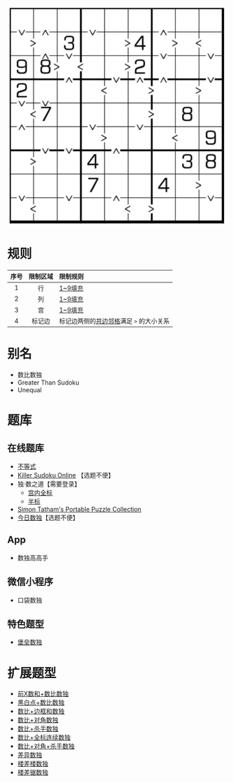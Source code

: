 ![](../../../images/sudoku/数比数独.png)

# 规则

| 序号  | 限制区域 | 限制规则                     |
|:---:|:----:|:-------------------------|
|  1  |  行   | [1~9填充]                  |
|  2  |  列   | [1~9填充]                  |
|  3  |  宫   | [1~9填充]                  |
|  4  | 标记边  | 标记边两侧的[共边邻格]满足 `>` 的大小关系 |

# 别名

- 数比数独
- Greater Than Sudoku
- Unequal

# 题库

## 在线题库

- [不等式](https://cn.puzzle-futoshiki.com/futoshiki-9x9-hard/)
- [Killer Sudoku Online](https://www.killersudokuonline.com/archives.html#GreaterThanSudoku) 【选题不便】
- 独·数之道【需要登录】
    - [宫内全标](http://www.sudokufans.org.cn/lx/game.index.php?type=gt9)
    - [半标](http://www.sudokufans.org.cn/lx/game.index.php?type=gt2)
- [Simon Tatham's Portable Puzzle Collection](https://www.chiark.greenend.org.uk/~sgtatham/puzzles/js/unequal.html)
- [今日数独]【选题不便】

## App

- 数独高高手

## 微信小程序

- 口袋数独

## 特色题型

- [堡垒数独](堡垒数独.md)

# 扩展题型

- [前X数和+数比数独](../混合类/前X数和+数比数独.md)
- [黑白点+数比数独](../混合类/黑白点+数比数独.md)
- [数比+边框和数独](../混合类/数比+边框和数独.md)
- [数比+对角数独](../混合类/数比+对角数独.md)
- [数比+杀手数独](../混合类/数比+杀手数独.md)
- [数比+全标连续数独](../混合类/数比+全标连续数独.md)
- [数比+对角+杀手数独](../混合类/数比+对角+杀手数独.md)
- [差异数独](../混合类/差异数独.md)
- [楼差楼数独](../混合类/楼差楼数独.md)
- [楼差锯数独](../混合类/楼差锯数独.md)

[1~9填充]: ../../../rules.md#1~9填充

[共边邻格]: ../../../rules.md#共边邻格

[今日数独]: https://cn.sudoku.today/g-greater-than-sudoku/
